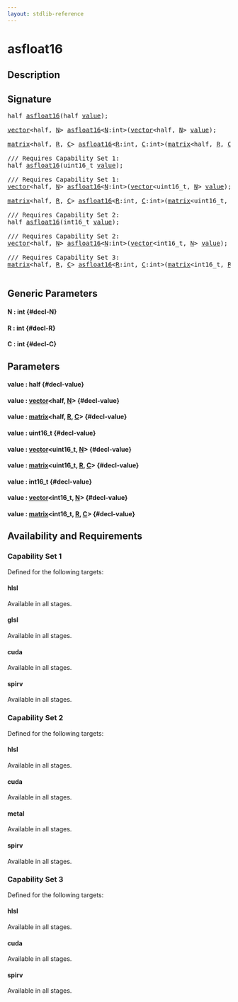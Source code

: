 ```yaml
---
layout: stdlib-reference
---
```


# asfloat16

## Description





## Signature 

<pre>
<span class="code_keyword">half</span> <a href="/stdlib-reference/global-decls/asfloat16">asfloat16</a>(<span class="code_keyword">half</span> <a href="/stdlib-reference/global-decls/asfloat16#decl-value" class="code_param">value</a>);

<a href="/stdlib-reference/types/vector/index">vector</a>&lt;<span class="code_keyword">half</span>, <a href="/stdlib-reference/global-decls/asfloat16#decl-N" class="code_var">N</a>&gt; <a href="/stdlib-reference/global-decls/asfloat16">asfloat16</a>&lt;<a href="/stdlib-reference/global-decls/asfloat16#decl-N" class="code_var">N</a>:<span class="code_keyword">int</span>&gt;(<a href="/stdlib-reference/types/vector/index">vector</a>&lt;<span class="code_keyword">half</span>, <a href="/stdlib-reference/global-decls/asfloat16#decl-N" class="code_var">N</a>&gt; <a href="/stdlib-reference/global-decls/asfloat16#decl-value" class="code_param">value</a>);

<a href="/stdlib-reference/types/matrix/index">matrix</a>&lt;<span class="code_keyword">half</span>, <a href="/stdlib-reference/global-decls/asfloat16#decl-R" class="code_var">R</a>, <a href="/stdlib-reference/global-decls/asfloat16#decl-C" class="code_var">C</a>&gt; <a href="/stdlib-reference/global-decls/asfloat16">asfloat16</a>&lt;<a href="/stdlib-reference/global-decls/asfloat16#decl-R" class="code_var">R</a>:<span class="code_keyword">int</span>, <a href="/stdlib-reference/global-decls/asfloat16#decl-C" class="code_var">C</a>:<span class="code_keyword">int</span>&gt;(<a href="/stdlib-reference/types/matrix/index">matrix</a>&lt;<span class="code_keyword">half</span>, <a href="/stdlib-reference/global-decls/asfloat16#decl-R" class="code_var">R</a>, <a href="/stdlib-reference/global-decls/asfloat16#decl-C" class="code_var">C</a>&gt; <a href="/stdlib-reference/global-decls/asfloat16#decl-value" class="code_param">value</a>);

/// Requires Capability Set 1:
<span class="code_keyword">half</span> <a href="/stdlib-reference/global-decls/asfloat16">asfloat16</a>(uint16_t <a href="/stdlib-reference/global-decls/asfloat16#decl-value" class="code_param">value</a>);

/// Requires Capability Set 1:
<a href="/stdlib-reference/types/vector/index">vector</a>&lt;<span class="code_keyword">half</span>, <a href="/stdlib-reference/global-decls/asfloat16#decl-N" class="code_var">N</a>&gt; <a href="/stdlib-reference/global-decls/asfloat16">asfloat16</a>&lt;<a href="/stdlib-reference/global-decls/asfloat16#decl-N" class="code_var">N</a>:<span class="code_keyword">int</span>&gt;(<a href="/stdlib-reference/types/vector/index">vector</a>&lt;uint16_t, <a href="/stdlib-reference/global-decls/asfloat16#decl-N" class="code_var">N</a>&gt; <a href="/stdlib-reference/global-decls/asfloat16#decl-value" class="code_param">value</a>);

<a href="/stdlib-reference/types/matrix/index">matrix</a>&lt;<span class="code_keyword">half</span>, <a href="/stdlib-reference/global-decls/asfloat16#decl-R" class="code_var">R</a>, <a href="/stdlib-reference/global-decls/asfloat16#decl-C" class="code_var">C</a>&gt; <a href="/stdlib-reference/global-decls/asfloat16">asfloat16</a>&lt;<a href="/stdlib-reference/global-decls/asfloat16#decl-R" class="code_var">R</a>:<span class="code_keyword">int</span>, <a href="/stdlib-reference/global-decls/asfloat16#decl-C" class="code_var">C</a>:<span class="code_keyword">int</span>&gt;(<a href="/stdlib-reference/types/matrix/index">matrix</a>&lt;uint16_t, <a href="/stdlib-reference/global-decls/asfloat16#decl-R" class="code_var">R</a>, <a href="/stdlib-reference/global-decls/asfloat16#decl-C" class="code_var">C</a>&gt; <a href="/stdlib-reference/global-decls/asfloat16#decl-value" class="code_param">value</a>);

/// Requires Capability Set 2:
<span class="code_keyword">half</span> <a href="/stdlib-reference/global-decls/asfloat16">asfloat16</a>(int16_t <a href="/stdlib-reference/global-decls/asfloat16#decl-value" class="code_param">value</a>);

/// Requires Capability Set 2:
<a href="/stdlib-reference/types/vector/index">vector</a>&lt;<span class="code_keyword">half</span>, <a href="/stdlib-reference/global-decls/asfloat16#decl-N" class="code_var">N</a>&gt; <a href="/stdlib-reference/global-decls/asfloat16">asfloat16</a>&lt;<a href="/stdlib-reference/global-decls/asfloat16#decl-N" class="code_var">N</a>:<span class="code_keyword">int</span>&gt;(<a href="/stdlib-reference/types/vector/index">vector</a>&lt;int16_t, <a href="/stdlib-reference/global-decls/asfloat16#decl-N" class="code_var">N</a>&gt; <a href="/stdlib-reference/global-decls/asfloat16#decl-value" class="code_param">value</a>);

/// Requires Capability Set 3:
<a href="/stdlib-reference/types/matrix/index">matrix</a>&lt;<span class="code_keyword">half</span>, <a href="/stdlib-reference/global-decls/asfloat16#decl-R" class="code_var">R</a>, <a href="/stdlib-reference/global-decls/asfloat16#decl-C" class="code_var">C</a>&gt; <a href="/stdlib-reference/global-decls/asfloat16">asfloat16</a>&lt;<a href="/stdlib-reference/global-decls/asfloat16#decl-R" class="code_var">R</a>:<span class="code_keyword">int</span>, <a href="/stdlib-reference/global-decls/asfloat16#decl-C" class="code_var">C</a>:<span class="code_keyword">int</span>&gt;(<a href="/stdlib-reference/types/matrix/index">matrix</a>&lt;int16_t, <a href="/stdlib-reference/global-decls/asfloat16#decl-R" class="code_var">R</a>, <a href="/stdlib-reference/global-decls/asfloat16#decl-C" class="code_var">C</a>&gt; <a href="/stdlib-reference/global-decls/asfloat16#decl-value" class="code_param">value</a>);

</pre>

## Generic Parameters

#### N  : int {#decl-N}
#### R  : int {#decl-R}
#### C  : int {#decl-C}

## Parameters

#### value  : half {#decl-value}
#### value  : [vector](/stdlib-reference/types/vector/index)\<half, [N](/stdlib-reference/types/vector/index#decl-N)\> {#decl-value}
#### value  : [matrix](/stdlib-reference/types/matrix/index)\<half, [R](/stdlib-reference/types/matrix/index#decl-R), [C](/stdlib-reference/types/matrix/index#decl-C)\> {#decl-value}
#### value  : uint16\_t {#decl-value}
#### value  : [vector](/stdlib-reference/types/vector/index)\<uint16\_t, [N](/stdlib-reference/types/vector/index#decl-N)\> {#decl-value}
#### value  : [matrix](/stdlib-reference/types/matrix/index)\<uint16\_t, [R](/stdlib-reference/types/matrix/index#decl-R), [C](/stdlib-reference/types/matrix/index#decl-C)\> {#decl-value}
#### value  : int16\_t {#decl-value}
#### value  : [vector](/stdlib-reference/types/vector/index)\<int16\_t, [N](/stdlib-reference/types/vector/index#decl-N)\> {#decl-value}
#### value  : [matrix](/stdlib-reference/types/matrix/index)\<int16\_t, [R](/stdlib-reference/types/matrix/index#decl-R), [C](/stdlib-reference/types/matrix/index#decl-C)\> {#decl-value}

## Availability and Requirements

### Capability Set 1

Defined for the following targets:

#### hlsl
Available in all stages.

#### glsl
Available in all stages.

#### cuda
Available in all stages.

#### spirv
Available in all stages.


### Capability Set 2

Defined for the following targets:

#### hlsl
Available in all stages.

#### cuda
Available in all stages.

#### metal
Available in all stages.

#### spirv
Available in all stages.


### Capability Set 3

Defined for the following targets:

#### hlsl
Available in all stages.

#### cuda
Available in all stages.

#### spirv
Available in all stages.



